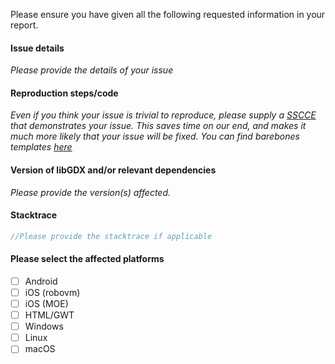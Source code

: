 Please ensure you have given all the following requested information in your report.

#### Issue details
_Please provide the details of your issue_

#### Reproduction steps/code
_Even if you think your issue is trivial to reproduce, please supply a [SSCCE](http://sscce.org/) that demonstrates your issue. This saves time on our end, and makes it much more likely that your issue will be fixed.
You can find barebones templates [here](https://libgdx.com/wiki/articles/getting-help)_

#### Version of libGDX and/or relevant dependencies
_Please provide the version(s) affected._

#### Stacktrace
```java
//Please provide the stacktrace if applicable 
```

#### Please select the affected platforms
- [ ] Android
- [ ] iOS (robovm)
- [ ] iOS (MOE)
- [ ] HTML/GWT
- [ ] Windows
- [ ] Linux
- [ ] macOS
